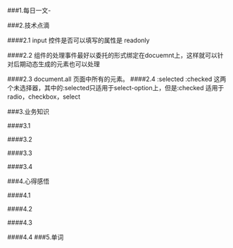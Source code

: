 ###1.每日一文-[]()

###2.技术点滴

####2.1 input 控件是否可以填写的属性是  readonly

####2.2 组件的处理事件最好以委托的形式绑定在docuemnt上，这样就可以针对后期动态生成的元素也可以处理

####2.3 document.all
  页面中所有的元素。
####2.4 :selected :checked
这两个未选择器，其中的:selected只适用于select-option上，但是:checked 适用于radio，checkbox，select

###3.业务知识

####3.1 

####3.2

####3.3

####3.4

###4.心得感悟

####4.1

####4.2

####4.3

####4.4
###5.单词
